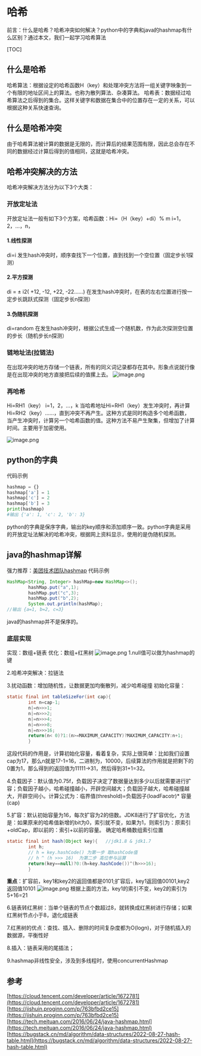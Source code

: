 # 哈希

前言：什么是哈希？哈希冲突如何解决？python中的字典和java的hashmap有什么区别？通过本文，我们一起学习哈希算法

[TOC]

## 什么是哈希

哈希算法：根据设定的哈希函数H（key）和处理冲突方法将一组关键字映象到一个有限的地址区间上的算法。也称为散列算法、杂凑算法。 哈希表：数据经过哈希算法之后得到的集合。这样关键字和数据在集合中的位置存在一定的关系，可以根据这种关系快速查询。

## 什么是哈希冲突

由于哈希算法被计算的数据是无限的，而计算后的结果范围有限，因此总会存在不同的数据经过计算后得到的值相同，这就是哈希冲突。

## 哈希冲突解决的方法

哈希冲突解决方法分为以下3个大类：

### 开放定址法

开放定址法一般有如下3个方案，哈希函数：Hi=（H（key）+di）% m i=1，2，…，n，

#### 1.线性探测

di=i 发生hash冲突时，顺序查找下一个位置，直到找到一个空位置（固定步长1探测）

#### 2.平方探测

di = ± i2( +12, -12, +22, -22……)
在发生hash冲突时，在表的左右位置进行按一定步长跳跃式探测（固定步长n探测）

#### 3.伪随机探测

di=random 在发生hash冲突时，根据公式生成一个随机数，作为此次探测空位置的步长（随机步长n探测）

### 链地址法(拉链法)

在出现冲突的地方存储一个链表，所有的同义词记录都存在其中。形象点说就行像是在出现冲突的地方直接把后续的值摞上去。
![image.png](https://cdn.nlark.com/yuque/0/2023/png/32716429/1677071144884-8b4c0f15-cad3-4b05-bfd0-6b95afc8f889.png#averageHue=%23f5f5f5&clientId=u7bae2e5f-847a-4&from=paste&height=494&id=u55001b52&name=image.png&originHeight=741&originWidth=952&originalType=binary&ratio=1.5&rotation=0&showTitle=false&size=128279&status=done&style=none&taskId=u771ec5a2-b0db-48ab-b7a1-154fb9000bd&title=&width=634.6666666666666)

### 再哈希

Hi=RH1（key） i=1，2，…，k
当哈希地址Hi=RH1（key）发生冲突时，再计算Hi=RH2（key）……，直到冲突不再产生。这种方式是同时构造多个哈希函数，当产生冲突时，计算另一个哈希函数的值。这种方法不易产生聚集，但增加了计算时间。主要用于加密使用。

![image.png](https://cdn.nlark.com/yuque/0/2023/png/32716429/1677071543397-74c04e33-0894-4e9f-92dd-cd5e72509870.png#averageHue=%23f5f4f3&clientId=u7bae2e5f-847a-4&from=paste&height=619&id=ua58492aa&name=image.png&originHeight=929&originWidth=1069&originalType=binary&ratio=1.5&rotation=0&showTitle=false&size=166880&status=done&style=none&taskId=u3b8fa287-0b66-4a04-9e27-79b5bbc30cf&title=&width=712.6666666666666)

## python的字典

代码示例

```python
hashmap = {}
hashmap['a'] = 1
hashmap['c'] = 2
hashmap['b'] = 3
print(hashmap)
#输出 {'a': 1, 'c': 2, 'b': 3}
```

python的字典是保序字典，输出的key顺序和添加顺序一致。python字典是采用的开放定址法解决的哈希冲突，根据网上资料显示，使用的是伪随机探测。

## java的hashmap详解

强力推荐：[美团技术团队hashmap](https://tech.meituan.com/2016/06/24/java-hashmap.html)
代码示例

```java
HashMap<String, Integer> hashMap=new HashMap<>();
        hashMap.put("a",1);
        hashMap.put("c",3);
        hashMap.put("b",2);
        System.out.println(hashMap);
//输出 {a=1, b=2, c=3}
```

java的hashmap并不是保序的。

### 底层实现

实现：数组+链表 优化：数组+红黑树
![image.png](https://cdn.nlark.com/yuque/0/2023/png/32716429/1677072406685-23515793-5f9a-4728-b9a0-c3e190832124.png#averageHue=%23faf6f5&clientId=u7bae2e5f-847a-4&from=paste&height=521&id=u4bf6e85b&name=image.png&originHeight=782&originWidth=1426&originalType=binary&ratio=1.5&rotation=0&showTitle=false&size=134293&status=done&style=none&taskId=u92a3ab2d-dbe3-4a4c-9b77-841391fbf26&title=&width=950.6666666666666)
1.null值可以做为hashmap的键

2.哈希冲突解决：拉链法

3.扰动函数：增加随机性，让数据更加均衡散列，减少哈希碰撞 初始化容量：

```java
static final int tableSizeFor(int cap){
        int n=cap-1;
        n|=n>>>1;
        n|=n>>>2;
        n|=n>>>4;
        n|=n>>>8;
        n|=n>>>16;
        return(n< 0)?1:(n>=MAXIMUM_CAPACITY)?MAXIMUM_CAPACITY:n+1;
        }
```

这段代码的作用是，计算初始化容量，看着复杂，实际上很简单：比如我们设置cap为17，那么n就是17-1=16，二进制为，10000，后续算法的作用就是把剩下的0置为1，那么得到的返回值为11111->31，然后得到31+1=32。

4.负载因子：默认值为0.75f，负载因子决定了数据量达到多少以后就需要进行扩容；负载因子越小，哈希碰撞越小，开辟空间越大；负载因子越大，哈希碰撞越大，开辟空间小。计算公式为：临界值(threshold)=负载因子(loadFacotr)*
容量(cap)

5.扩容：默认初始容量为16，每次扩容为2的倍数。JDK8进行了扩容优化，方法是：如果原来的哈希值新增的bit为0，索引就不变，如果为1，则索引为：原索引+oldCap，即以前的：索引+以前的容量。 确定哈希桶数组索引位置

```java
static final int hash(Object key){   //jdk1.8 & jdk1.7
        int h;
        // h = key.hashCode() 为第一步 取hashCode值
        // h ^ (h >>> 16)  为第二步 高位参与运算
        return(key==null)?0:(h=key.hashCode())^(h>>>16);
        }
```

**重点**：扩容前，key1和key2的返回值都是0101;扩容后，key1返回值00101,key2返回值10101
![image.png](https://cdn.nlark.com/yuque/0/2023/png/32716429/1677073226507-604045ec-3b05-45f6-a6aa-db36deb56609.png#averageHue=%23fafafa&clientId=u7bae2e5f-847a-4&from=paste&height=548&id=u1b0b9453&name=image.png&originHeight=822&originWidth=1868&originalType=binary&ratio=1.5&rotation=0&showTitle=false&size=220373&status=done&style=none&taskId=u7fae7a2b-53e4-4d9a-b64b-dde7578022e&title=&width=1245.3333333333333)
根据上面的方法，key1的索引不变，key2的索引为5+16=21

6.链表转红黑树：当单个链表的节点个数超过8，就转换成红黑树进行存储；如果红黑树节点小于8，退化成链表

7.红黑树的优点：查找、插入、删除的时间复杂度都为O(logn)，对于随机插入的数据源，平衡性好

8.插入：链表采用的尾插法；

9.hashmap非线性安全，涉及到多线程时，使用concurrentHashmap

## 参考

[https://cloud.tencent.com/developer/article/1672781](https://cloud.tencent.com/developer/article/1672781)
[https://jishuin.proginn.com/p/763bfbd2ce15](https://jishuin.proginn.com/p/763bfbd2ce15)
[https://tech.meituan.com/2016/06/24/java-hashmap.html](https://tech.meituan.com/2016/06/24/java-hashmap.html)
[https://bugstack.cn/md/algorithm/data-structures/2022-08-27-hash-table.html](https://bugstack.cn/md/algorithm/data-structures/2022-08-27-hash-table.html)
